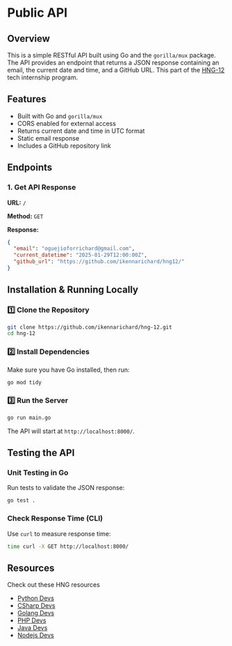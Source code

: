 # Public API

## Overview

This is a simple RESTful API built using Go and the `gorilla/mux` package. The API provides an endpoint that returns a JSON response containing an email, the current date and time, and a GitHub URL. This part of the [HNG-12](hng.tech) tech internship program.

## Features

- Built with Go and `gorilla/mux`
- CORS enabled for external access
- Returns current date and time in UTC format
- Static email response
- Includes a GitHub repository link

## Endpoints

### **1. Get API Response**

**URL:** `/`

**Method:** `GET`

**Response:**
```json
{
  "email": "oguejioforrichard@gmail.com",
  "current_datetime": "2025-01-29T12:00:00Z",
  "github_url": "https://github.com/ikennarichard/hng12/"
}
```

## Installation & Running Locally

### **1️⃣ Clone the Repository**

```bash
git clone https://github.com/ikennarichard/hng-12.git
cd hng-12
```

### **2️⃣ Install Dependencies**

Make sure you have Go installed, then run:
```bash
go mod tidy
```

### **3️⃣ Run the Server**

```bash
go run main.go
```

The API will start at `http://localhost:8000/`.

## Testing the API

### **Unit Testing in Go**

Run tests to validate the JSON response:
```bash
go test .
```

### **Check Response Time (CLI)**

Use `curl` to measure response time:
```bash
time curl -X GET http://localhost:8000/
```

## Resources

Check out these HNG resources

- [Python Devs](https://hng.tech/hire/python-developers)
- [CSharp Devs](https://hng.tech/hire/csharp-developers)
- [Golang Devs](https://hng.tech/hire/golang-developers)
- [PHP Devs](https://hng.tech/hire/php-developers)
- [Java Devs](https://hng.tech/hire/java-developers)
- [Nodejs Devs](https://hng.tech/hire/nodejs-developers)
